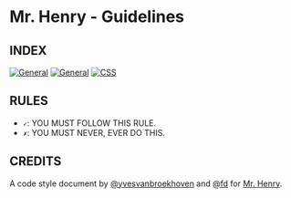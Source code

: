 # Mr. Henry - Guidelines



## INDEX

[![General](http://cambelt.co/150x150/General?font=Questrial)](GENERAL.md)
[![General](http://cambelt.co/150x150/Javascript?font=Questrial)](JAVASCRIPT.md)
[![CSS](http://cambelt.co/150x150/CSS?font=Questrial)](CSS.md)


## RULES

- `✓`: YOU MUST FOLLOW THIS RULE.  
- `✗`: YOU MUST NEVER, EVER DO THIS.

## CREDITS

A code style document by [@yvesvanbroekhoven](https://github.com/yvesvanbroekhoven) and [@fd](https://github.com/fd) for [Mr. Henry](https://github.com/mrhenry).
